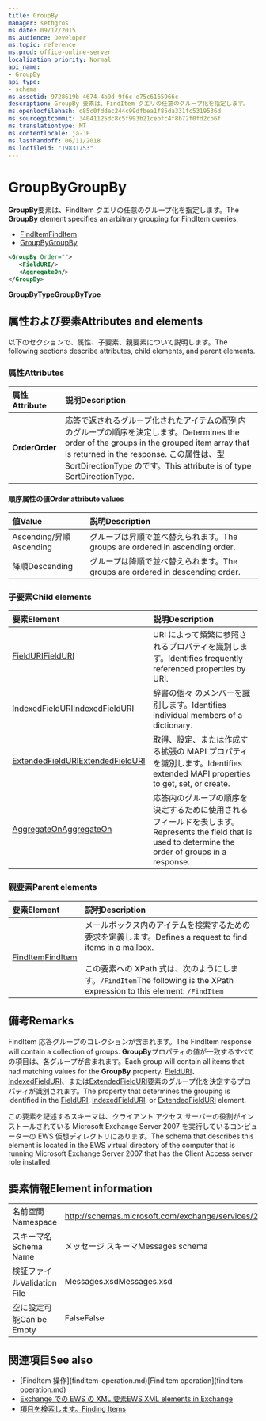 ```yaml
---
title: GroupBy
manager: sethgros
ms.date: 09/17/2015
ms.audience: Developer
ms.topic: reference
ms.prod: office-online-server
localization_priority: Normal
api_name:
- GroupBy
api_type:
- schema
ms.assetid: 9728619b-4674-4b9d-9f6c-e75c6165966c
description: GroupBy 要素は、FindItem クエリの任意のグループ化を指定します。
ms.openlocfilehash: d85c0fddec244c99dfbea1f85da331fc5319536d
ms.sourcegitcommit: 34041125dc8c5f993b21cebfc4f8b72f0fd2cb6f
ms.translationtype: MT
ms.contentlocale: ja-JP
ms.lasthandoff: 06/11/2018
ms.locfileid: "19831753"
---
```

# <a name="groupby"></a><span data-ttu-id="9905d-103">GroupBy</span><span class="sxs-lookup"><span data-stu-id="9905d-103">GroupBy</span></span>

<span data-ttu-id="9905d-104">**GroupBy**要素は、FindItem クエリの任意のグループ化を指定します。</span><span class="sxs-lookup"><span data-stu-id="9905d-104">The **GroupBy** element specifies an arbitrary grouping for FindItem queries.</span></span> 
  
- [<span data-ttu-id="9905d-105">FindItem</span><span class="sxs-lookup"><span data-stu-id="9905d-105">FindItem</span></span>](finditem.md)
- [<span data-ttu-id="9905d-106">GroupBy</span><span class="sxs-lookup"><span data-stu-id="9905d-106">GroupBy</span></span>](groupby.md)
  
```xml
<GroupBy Order="">
   <FieldURI/>
   <AggregateOn/>
</GroupBy>
```

 <span data-ttu-id="9905d-107">**GroupByType**</span><span class="sxs-lookup"><span data-stu-id="9905d-107">**GroupByType**</span></span>
## <a name="attributes-and-elements"></a><span data-ttu-id="9905d-108">属性および要素</span><span class="sxs-lookup"><span data-stu-id="9905d-108">Attributes and elements</span></span>

<span data-ttu-id="9905d-109">以下のセクションで、属性、子要素、親要素について説明します。</span><span class="sxs-lookup"><span data-stu-id="9905d-109">The following sections describe attributes, child elements, and parent elements.</span></span>
  
### <a name="attributes"></a><span data-ttu-id="9905d-110">属性</span><span class="sxs-lookup"><span data-stu-id="9905d-110">Attributes</span></span>

|<span data-ttu-id="9905d-111">**属性**</span><span class="sxs-lookup"><span data-stu-id="9905d-111">**Attribute**</span></span>|<span data-ttu-id="9905d-112">**説明**</span><span class="sxs-lookup"><span data-stu-id="9905d-112">**Description**</span></span>|
|:-----|:-----|
|<span data-ttu-id="9905d-113">**Order**</span><span class="sxs-lookup"><span data-stu-id="9905d-113">**Order**</span></span> <br/> | <span data-ttu-id="9905d-114">応答で返されるグループ化されたアイテムの配列内のグループの順序を決定します。</span><span class="sxs-lookup"><span data-stu-id="9905d-114">Determines the order of the groups in the grouped item array that is returned in the response.</span></span> <span data-ttu-id="9905d-115">この属性は、型 SortDirectionType のです。</span><span class="sxs-lookup"><span data-stu-id="9905d-115">This attribute is of type SortDirectionType.</span></span>  <br/> |
   
#### <a name="order-attribute-values"></a><span data-ttu-id="9905d-116">順序属性の値</span><span class="sxs-lookup"><span data-stu-id="9905d-116">Order attribute values</span></span>

|<span data-ttu-id="9905d-117">**値**</span><span class="sxs-lookup"><span data-stu-id="9905d-117">**Value**</span></span>|<span data-ttu-id="9905d-118">**説明**</span><span class="sxs-lookup"><span data-stu-id="9905d-118">**Description**</span></span>|
|:-----|:-----|
|<span data-ttu-id="9905d-119">Ascending/昇順</span><span class="sxs-lookup"><span data-stu-id="9905d-119">Ascending</span></span>  <br/> |<span data-ttu-id="9905d-120">グループは昇順で並べ替えられます。</span><span class="sxs-lookup"><span data-stu-id="9905d-120">The groups are ordered in ascending order.</span></span>  <br/> |
|<span data-ttu-id="9905d-121">降順</span><span class="sxs-lookup"><span data-stu-id="9905d-121">Descending</span></span>  <br/> |<span data-ttu-id="9905d-122">グループは降順で並べ替えられます。</span><span class="sxs-lookup"><span data-stu-id="9905d-122">The groups are ordered in descending order.</span></span>  <br/> |
   
### <a name="child-elements"></a><span data-ttu-id="9905d-123">子要素</span><span class="sxs-lookup"><span data-stu-id="9905d-123">Child elements</span></span>

|<span data-ttu-id="9905d-124">**要素**</span><span class="sxs-lookup"><span data-stu-id="9905d-124">**Element**</span></span>|<span data-ttu-id="9905d-125">**説明**</span><span class="sxs-lookup"><span data-stu-id="9905d-125">**Description**</span></span>|
|:-----|:-----|
|[<span data-ttu-id="9905d-126">FieldURI</span><span class="sxs-lookup"><span data-stu-id="9905d-126">FieldURI</span></span>](fielduri.md) <br/> |<span data-ttu-id="9905d-127">URI によって頻繁に参照されるプロパティを識別します。</span><span class="sxs-lookup"><span data-stu-id="9905d-127">Identifies frequently referenced properties by URI.</span></span>  <br/> |
|[<span data-ttu-id="9905d-128">IndexedFieldURI</span><span class="sxs-lookup"><span data-stu-id="9905d-128">IndexedFieldURI</span></span>](indexedfielduri.md) <br/> |<span data-ttu-id="9905d-129">辞書の個々 のメンバーを識別します。</span><span class="sxs-lookup"><span data-stu-id="9905d-129">Identifies individual members of a dictionary.</span></span>  <br/> |
|[<span data-ttu-id="9905d-130">ExtendedFieldURI</span><span class="sxs-lookup"><span data-stu-id="9905d-130">ExtendedFieldURI</span></span>](extendedfielduri.md) <br/> |<span data-ttu-id="9905d-131">取得、設定、または作成する拡張の MAPI プロパティを識別します。</span><span class="sxs-lookup"><span data-stu-id="9905d-131">Identifies extended MAPI properties to get, set, or create.</span></span>  <br/> |
|[<span data-ttu-id="9905d-132">AggregateOn</span><span class="sxs-lookup"><span data-stu-id="9905d-132">AggregateOn</span></span>](aggregateon.md) <br/> |<span data-ttu-id="9905d-133">応答内のグループの順序を決定するために使用されるフィールドを表します。</span><span class="sxs-lookup"><span data-stu-id="9905d-133">Represents the field that is used to determine the order of groups in a response.</span></span>  <br/> |
   
### <a name="parent-elements"></a><span data-ttu-id="9905d-134">親要素</span><span class="sxs-lookup"><span data-stu-id="9905d-134">Parent elements</span></span>

|<span data-ttu-id="9905d-135">**要素**</span><span class="sxs-lookup"><span data-stu-id="9905d-135">**Element**</span></span>|<span data-ttu-id="9905d-136">**説明**</span><span class="sxs-lookup"><span data-stu-id="9905d-136">**Description**</span></span>|
|:-----|:-----|
|[<span data-ttu-id="9905d-137">FindItem</span><span class="sxs-lookup"><span data-stu-id="9905d-137">FindItem</span></span>](finditem.md) <br/> |<span data-ttu-id="9905d-138">メールボックス内のアイテムを検索するための要求を定義します。</span><span class="sxs-lookup"><span data-stu-id="9905d-138">Defines a request to find items in a mailbox.</span></span>  <br/><br/> <span data-ttu-id="9905d-139">この要素への XPath 式は、次のようにします。`/FindItem`</span><span class="sxs-lookup"><span data-stu-id="9905d-139">The following is the XPath expression to this element:  `/FindItem`</span></span> <br/> |
   
## <a name="remarks"></a><span data-ttu-id="9905d-140">備考</span><span class="sxs-lookup"><span data-stu-id="9905d-140">Remarks</span></span>

<span data-ttu-id="9905d-141">FindItem 応答グループのコレクションが含まれます。</span><span class="sxs-lookup"><span data-stu-id="9905d-141">The FindItem response will contain a collection of groups.</span></span> <span data-ttu-id="9905d-142">**GroupBy**プロパティの値が一致するすべての項目は、各グループが含まれます。</span><span class="sxs-lookup"><span data-stu-id="9905d-142">Each group will contain all items that had matching values for the **GroupBy** property.</span></span> <span data-ttu-id="9905d-143">[FieldURI](fielduri.md)、 [IndexedFieldURI](indexedfielduri.md)、または[ExtendedFieldURI](extendedfielduri.md)要素のグループ化を決定するプロパティが識別されます。</span><span class="sxs-lookup"><span data-stu-id="9905d-143">The property that determines the grouping is identified in the [FieldURI](fielduri.md), [IndexedFieldURI](indexedfielduri.md), or [ExtendedFieldURI](extendedfielduri.md) element.</span></span> 
  
<span data-ttu-id="9905d-144">この要素を記述するスキーマは、クライアント アクセス サーバーの役割がインストールされている Microsoft Exchange Server 2007 を実行しているコンピューターの EWS 仮想ディレクトリにあります。</span><span class="sxs-lookup"><span data-stu-id="9905d-144">The schema that describes this element is located in the EWS virtual directory of the computer that is running Microsoft Exchange Server 2007 that has the Client Access server role installed.</span></span>
  
## <a name="element-information"></a><span data-ttu-id="9905d-145">要素情報</span><span class="sxs-lookup"><span data-stu-id="9905d-145">Element information</span></span>

|||
|:-----|:-----|
|<span data-ttu-id="9905d-146">名前空間</span><span class="sxs-lookup"><span data-stu-id="9905d-146">Namespace</span></span>  <br/> |http://schemas.microsoft.com/exchange/services/2006/messages  <br/> |
|<span data-ttu-id="9905d-147">スキーマ名</span><span class="sxs-lookup"><span data-stu-id="9905d-147">Schema Name</span></span>  <br/> |<span data-ttu-id="9905d-148">メッセージ スキーマ</span><span class="sxs-lookup"><span data-stu-id="9905d-148">Messages schema</span></span>  <br/> |
|<span data-ttu-id="9905d-149">検証ファイル</span><span class="sxs-lookup"><span data-stu-id="9905d-149">Validation File</span></span>  <br/> |<span data-ttu-id="9905d-150">Messages.xsd</span><span class="sxs-lookup"><span data-stu-id="9905d-150">Messages.xsd</span></span>  <br/> |
|<span data-ttu-id="9905d-151">空に設定可能</span><span class="sxs-lookup"><span data-stu-id="9905d-151">Can be Empty</span></span>  <br/> |<span data-ttu-id="9905d-152">False</span><span class="sxs-lookup"><span data-stu-id="9905d-152">False</span></span>  <br/> |
   
## <a name="see-also"></a><span data-ttu-id="9905d-153">関連項目</span><span class="sxs-lookup"><span data-stu-id="9905d-153">See also</span></span>

- <span data-ttu-id="9905d-154">
  [FindItem 操作](finditem-operation.md)</span><span class="sxs-lookup"><span data-stu-id="9905d-154">[FindItem operation](finditem-operation.md)</span></span>
- [<span data-ttu-id="9905d-155">Exchange での EWS の XML 要素</span><span class="sxs-lookup"><span data-stu-id="9905d-155">EWS XML elements in Exchange</span></span>](ews-xml-elements-in-exchange.md)
- [<span data-ttu-id="9905d-156">項目を検索します。</span><span class="sxs-lookup"><span data-stu-id="9905d-156">Finding Items</span></span>](http://msdn.microsoft.com/library/63af1f9c-464b-4fca-9ae3-3d60f24ca93c%28Office.15%29.aspx)

